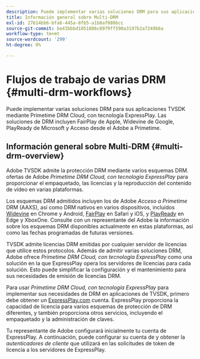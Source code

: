 ```yaml
---
description: Puede implementar varias soluciones DRM para sus aplicaciones TVSDK mediante Primetime DRM Cloud, con tecnología ExpressPlay. Las soluciones de DRM incluyen FairPlay de Apple, Widevine de Google, PlayReady de Microsoft y Acceso desde el Adobe a Primetime.
title: Información general sobre Multi-DRM
exl-id: 27614bb6-bfa6-445a-8fb5-a1b8af080bcc
source-git-commit: be43bbbd1051886c8979ff590a3197b2a7249b6a
workflow-type: tm+mt
source-wordcount: '299'
ht-degree: 0%

---
```


# Flujos de trabajo de varias DRM {#multi-drm-workflows}

Puede implementar varias soluciones DRM para sus aplicaciones TVSDK mediante Primetime DRM Cloud, con tecnología ExpressPlay. Las soluciones de DRM incluyen FairPlay de Apple, Widevine de Google, PlayReady de Microsoft y Acceso desde el Adobe a Primetime.

## Información general sobre Multi-DRM {#multi-drm-overview}

Adobe TVSDK admite la protección DRM mediante varios esquemas DRM. ofertas de Adobe *Primetime DRM Cloud, con tecnología ExpressPlay* para proporcionar el empaquetado, las licencias y la reproducción del contenido de vídeo en varias plataformas.

Los esquemas DRM admitidos incluyen los de Adobe *Acceso a Primetime* DRM (AAXS), así como DRM nativos en varios dispositivos, incluidos [Widevine](https://www.widevine.com) en Chrome y Android, [FairPlay](https://developer.apple.com/streaming/fps/) en Safari y iOS, y [PlayReady](https://www.microsoft.com/playready/) en Edge y XboxOne. Consulte con un representante del Adobe la información sobre los esquemas DRM disponibles actualmente en estas plataformas, así como las fechas programadas de futuras versiones.

TVSDK admite licencias DRM emitidas por cualquier servidor de licencias que utilice estos protocolos. Además de admitir varias soluciones DRM, Adobe ofrece *Primetime DRM Cloud, con tecnología ExpressPlay* como una solución en la que ExpressPlay opera los servidores de licencias para cada solución. Esto puede simplificar la configuración y el mantenimiento para sus necesidades de emisión de licencias DRM.

Para usar *Primetime DRM Cloud, con tecnología ExpressPlay* para implementar sus necesidades de DRM en aplicaciones de TVSDK, primero debe obtener un [ExpressPlay.com](https://www.expressplay.com) cuenta. ExpressPlay proporciona la capacidad de licencia para varios esquemas de protección de DRM diferentes, y también proporciona otros servicios, incluyendo el empaquetado y la administración de claves.

Tu representante de Adobe configurará inicialmente tu cuenta de ExpressPlay. A continuación, puede configurar su cuenta de y obtener la *autenticadores de cliente* que utilizará en las solicitudes de token de licencia a los servidores de ExpressPlay.

